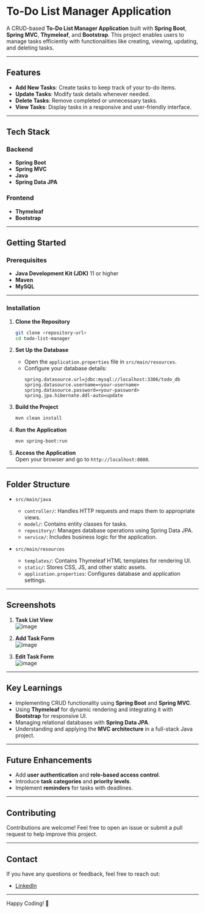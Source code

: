 # To-Do List Manager Application  

A CRUD-based **To-Do List Manager Application** built with **Spring Boot**, **Spring MVC**, **Thymeleaf**, and **Bootstrap**. This project enables users to manage tasks efficiently with functionalities like creating, viewing, updating, and deleting tasks.

---

## Features  

- **Add New Tasks**: Create tasks to keep track of your to-do items.  
- **Update Tasks**: Modify task details whenever needed.  
- **Delete Tasks**: Remove completed or unnecessary tasks.  
- **View Tasks**: Display tasks in a responsive and user-friendly interface.  

---

## Tech Stack  

### Backend  
- **Spring Boot**  
- **Spring MVC**  
- **Java**  
- **Spring Data JPA**  

### Frontend  
- **Thymeleaf**  
- **Bootstrap**  

---

## Getting Started  

### Prerequisites  

- **Java Development Kit (JDK)** 11 or higher  
- **Maven**  
- **MySQL**  

---

### Installation  

1. **Clone the Repository**  
   ```bash
   git clone <repository-url>
   cd todo-list-manager
   ```

2. **Set Up the Database**  
   - Open the `application.properties` file in `src/main/resources`.  
   - Configure your database details:  
     ```properties
     spring.datasource.url=jdbc:mysql://localhost:3306/todo_db
     spring.datasource.username=<your-username>
     spring.datasource.password=<your-password>
     spring.jpa.hibernate.ddl-auto=update
     ```

3. **Build the Project**  
   ```bash
   mvn clean install
   ```

4. **Run the Application**  
   ```bash
   mvn spring-boot:run
   ```

5. **Access the Application**  
   Open your browser and go to `http://localhost:8080`.  

---

## Folder Structure  

- `src/main/java`  
  - `controller/`: Handles HTTP requests and maps them to appropriate views.  
  - `model/`: Contains entity classes for tasks.  
  - `repository/`: Manages database operations using Spring Data JPA.  
  - `service/`: Includes business logic for the application.  

- `src/main/resources`  
  - `templates/`: Contains Thymeleaf HTML templates for rendering UI.  
  - `static/`: Stores CSS, JS, and other static assets.  
  - `application.properties`: Configures database and application settings.  

---

## Screenshots  

1. **Task List View**  
   ![image](https://github.com/user-attachments/assets/34a2847d-e002-4199-9ced-7cd67c7f5f52)


2. **Add Task Form**  
![image](https://github.com/user-attachments/assets/222f5732-5a3f-49f1-8116-a63ed552eb1a)
  

3. **Edit Task Form**  
   ![image](https://github.com/user-attachments/assets/a96e35f3-c2c8-4f69-b31b-430f15db21f0)


---

## Key Learnings  

- Implementing CRUD functionality using **Spring Boot** and **Spring MVC**.  
- Using **Thymeleaf** for dynamic rendering and integrating it with **Bootstrap** for responsive UI.  
- Managing relational databases with **Spring Data JPA**.  
- Understanding and applying the **MVC architecture** in a full-stack Java project.  

---

## Future Enhancements  

- Add **user authentication** and **role-based access control**.  
- Introduce **task categories** and **priority levels**.  
- Implement **reminders** for tasks with deadlines.  

---

## Contributing  

Contributions are welcome! Feel free to open an issue or submit a pull request to help improve this project.  

---



## Contact  

If you have any questions or feedback, feel free to reach out:  
- [LinkedIn](https://www.linkedin.com/in/dhup-patel-3b1565284?lipi=urn%3Ali%3Apage%3Ad_flagship3_profile_view_base_contact_details%3BF3SZLUq2TeiciIFUgX31cA%3D%3D)  

---

Happy Coding! 🚀
